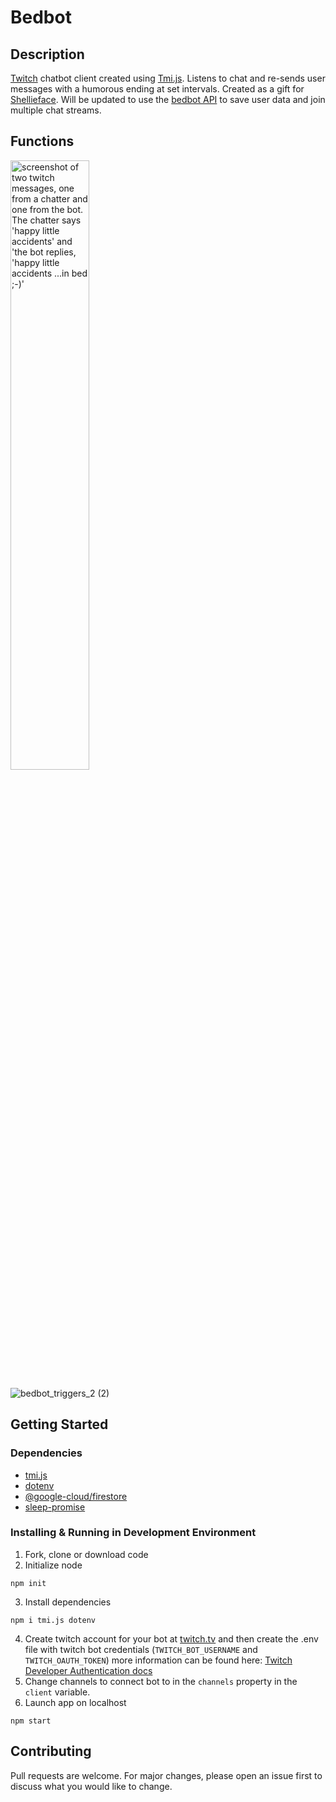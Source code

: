 # Bedbot
## Description
[Twitch](https://www.twitch.tv/) chatbot client created using [Tmi.js](https://tmijs.com/). Listens to chat and re-sends user messages with a humorous ending at set intervals. 
Created as a gift for [Shellieface](https://www.twitch.tv/shellieface). Will be updated to use the [bedbot API](https://github.com/jmc617/bedbot-api) to save user data and join multiple chat streams.

## Functions

<img src="https://user-images.githubusercontent.com/38439541/177021310-71d357c4-2d1f-4f0a-b9fe-2fb626a799d6.png" 
     alt="screenshot of two twitch messages, one from a chatter and one from the bot. The chatter says 'happy little accidents' and 'the bot replies, 'happy little accidents ...in bed ;-)'" 
     width=50%></img>


![bedbot_triggers_2 (2)](https://github.com/jmc617/twitch_bedbot_/assets/38439541/e4a38db4-893c-41bd-9fd1-b885808716cd)

     
## Getting Started

### Dependencies
- [tmi.js](https://www.npmjs.com/package/tmi.js)
- [dotenv](https://www.npmjs.com/package/dotenv)
- [@google-cloud/firestore](https://www.npmjs.com/package/@google-cloud/firestore)
- [sleep-promise](https://www.npmjs.com/package/sleep-promise)


### Installing & Running in Development Environment

1. Fork, clone or download code
2. Initialize node 
```
npm init
```
3. Install dependencies
```
npm i tmi.js dotenv
```
4. Create twitch account for your bot at [twitch.tv](https://www.twitch.tv/) and then create the .env file with twitch bot credentials (``TWITCH_BOT_USERNAME`` and ``TWITCH_OAUTH_TOKEN``) more information can be found here: [Twitch Developer Authentication docs](https://dev.twitch.tv/docs/authentication)
5. Change channels to connect bot to in the ``channels`` property in the ``client`` variable.
5. Launch app on localhost
```
npm start
```
                                                                                                               

## Contributing
Pull requests are welcome. For major changes, please open an issue first to discuss what you would like to change.
